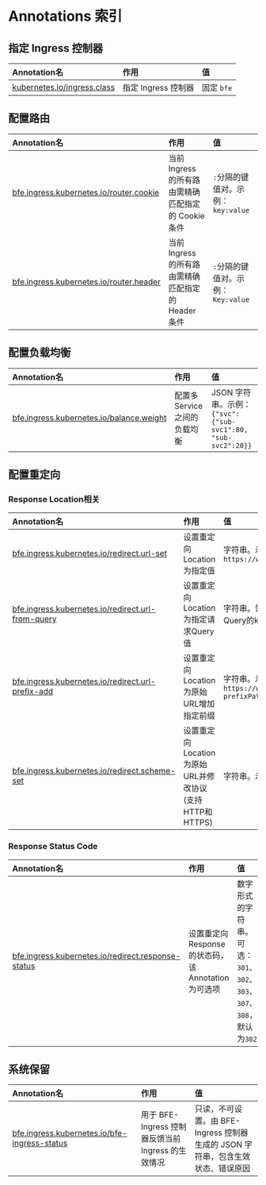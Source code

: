 # Annotations 索引

## 指定 Ingress 控制器

| Annotation名 | 作用 | 值 |
|:---|:---|:---|
| [kubernetes.io/ingress.class][] | 指定 Ingress 控制器 | 固定 `bfe` |

## 配置路由

| Annotation名 | 作用 | 值 |
|:---|:---|:---|
| [bfe.ingress.kubernetes.io/router.cookie][] | 当前 Ingress 的所有路由需精确匹配指定的 Cookie 条件 | `:`分隔的键值对。示例：`key:value` |
| [bfe.ingress.kubernetes.io/router.header][] | 当前 Ingress 的所有路由需精确匹配指定的 Header 条件 | `:`分隔的键值对。示例：`Key:value` |

## 配置负载均衡

| Annotation名 | 作用 | 值 |
|:---|:---|:---|
| [bfe.ingress.kubernetes.io/balance.weight][] | 配置多 Service 之间的负载均衡 | JSON 字符串。示例：`{"svc": {"sub-svc1":80, "sub-svc2":20}}` |

## 配置重定向

### Response Location相关

| Annotation名 | 作用 | 值 |
|:---|:---|:---|
| [bfe.ingress.kubernetes.io/redirect.url-set][] | 设置重定向Location为指定值 | 字符串。示例：`https://www.baidu.com` |
| [bfe.ingress.kubernetes.io/redirect.url-from-query][] | 设置重定向Location为指定请求Query值 | 字符串。需要取值的Query的key。 |
| [bfe.ingress.kubernetes.io/redirect.url-prefix-add][] | 设置重定向Location为原始URL增加指定前缀 | 字符串。示例：`https://www.baidu.com?prefixPath` |
| [bfe.ingress.kubernetes.io/redirect.scheme-set][] | 设置重定向Location为原始URL并修改协议(支持HTTP和HTTPS) | 字符串。示例：`https` |

### Response Status Code

| Annotation名 | 作用 | 值 |
|:---|:---|:---|
| [bfe.ingress.kubernetes.io/redirect.response-status][] | 设置重定向Response的状态码，该Annotation为可选项 | 数字形式的字符串。可选：`301`、`302`、`303`、`307`、`308`，默认为`302` |


## 系统保留

| Annotation名 | 作用 | 值 |
|:---|:---|:---|
| [bfe.ingress.kubernetes.io/bfe-ingress-status][] | 用于 BFE-Ingress 控制器反馈当前 Ingress 的生效情况 | 只读，不可设置。由 BFE-Ingress 控制器生成的 JSON 字符串，包含生效状态、错误原因|

[kubernetes.io/ingress.class]: https://kubernetes.io/zh-cn/docs/concepts/services-networking/ingress/#deprecated-annotation

[bfe.ingress.kubernetes.io/bfe-ingress-status]: ../ingress/validate-state.md

[bfe.ingress.kubernetes.io/router.cookie]: ../ingress/basic.md#cookie

[bfe.ingress.kubernetes.io/router.header]: ../ingress/basic.md#header

[bfe.ingress.kubernetes.io/balance.weight]: ../ingress/load-balance.md

[bfe.ingress.kubernetes.io/redirect.url-set]: ../ingress/redirect.md#静态URL

[bfe.ingress.kubernetes.io/redirect.url-from-query]:  ../ingress/redirect.md#从Query中获得URL

[bfe.ingress.kubernetes.io/redirect.url-prefix-add]: ../ingress/redirect.md#添加前缀

[bfe.ingress.kubernetes.io/redirect.scheme-set]: ../ingress/redirect.md#设置Scheme

[bfe.ingress.kubernetes.io/redirect.response-status]: ../ingress/redirect.md#重定向状态码